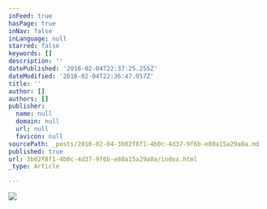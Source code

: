 ```yaml
---
inFeed: true
hasPage: true
inNav: false
inLanguage: null
starred: false
keywords: []
description: ''
datePublished: '2016-02-04T22:37:25.255Z'
dateModified: '2016-02-04T22:36:47.057Z'
title: ''
author: []
authors: []
publisher:
  name: null
  domain: null
  url: null
  favicon: null
sourcePath: _posts/2016-02-04-3b02f8f1-4b0c-4d37-9f6b-e80a15a29a0a.md
published: true
url: 3b02f8f1-4b0c-4d37-9f6b-e80a15a29a0a/index.html
_type: Article

---
```

![](https://the-grid-user-content.s3-us-west-2.amazonaws.com/a762e26b-8328-41b4-89b9-e56d71e82441.JPG)